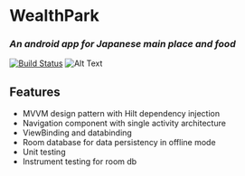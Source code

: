 # WealthPark 
### _An android app for Japanese main place and food_

[![Build Status](https://travis-ci.org/joemccann/dillinger.svg?branch=master)](https://travis-ci.org/joemccann/dillinger)
![Alt Text](https://media.giphy.com/media/zkqk2C3LtVagUr2LuR/giphy.gif)


## Features

- MVVM design pattern with Hilt dependency injection 
- Navigation component with single activity architecture 
- ViewBinding and databinding 
- Room database for data persistency in offline mode
- Unit testing 
- Instrument testing for room db

